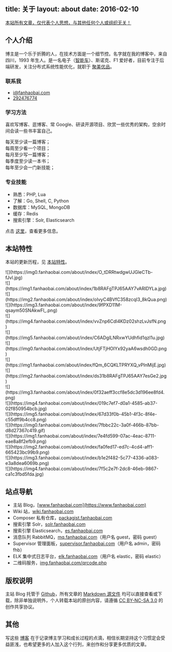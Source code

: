 title: 关于
layout: about
date: 2016-02-10
---
[本站所有文章，仅代表个人思想，与其他任何个人或组织无关！](#)

## 个人介绍

博主是一个乐于折腾的人，在技术方面是一个细节控。名字就在我的博客中，来自四川，1993 年生人。是一名电子（[智能车](https://www.fanhaobai.com/project)）、斯诺克、F1 爱好者，目前专注于后端研发，关注分布式系统性能优化，就职于 [聚美优品](http://www.jumei.com)。

### 联系我

* <i class="fa fa-envelope"></i> [i@fanhaobai.com](mailto:i@fanhaobai.com)
* <i class="fa fa-qq"></i> [292476774](#)

### 学习方法

喜欢写博客、逛博客、常 Google、研读开源项目、欣赏一些优秀的架构，空余时间会读一些书丰富自己。

<pre>
每天至少读一篇博客；
每周至少看一个项目；
每月至少写一篇博客；
每季度至少读一本书；
每年至少会一门新技能；
</pre>

### 专业技能

* 熟悉：PHP, Lua
* 了解：Go, Shell, C, Python
* 数据库：MySQL, MongoDB
* 缓存：Redis
* 搜索引擎：Solr, Elasticsearch

点击 [这里](/project/)，查看更多信息。

## 本站特性

本站的更新历程，见 [本站特性](https://www.fanhaobai.com/about-site/)。

<div class="row"><div class="col m3 s4">![](https://img0.fanhaobai.com/about/index/O_tDRRtwdgwUJGleCTb-fJvl.jpg)</div><div class="col m3 s4">![](https://img1.fanhaobai.com/about/index/1b8RAFgTPJ65AAY7vARIDYLa.jpg)</div><div class="col m3 s4">![](https://img2.fanhaobai.com/about/index/oIvyC4BVfC358zcqI3_8kQua.png)</div><div class="col m3 s4">![](https://img3.fanhaobai.com/about/index/9fPXD11M-qsaym50SNAkwFl_.png)</div><div class="col m3 s4">![](https://img4.fanhaobai.com/about/index/vvZnp6Cdl4KDz02shzLvJsfN.png)</div><div class="col m3 s4">![](https://img5.fanhaobai.com/about/index/C6ADglLNRxwYUdhfid1qzI1u.jpg)</div><div class="col m3 s4">![](https://img0.fanhaobai.com/about/index/UtjFTjHOIYx92yaA6wsdh0GD.png)</div><div class="col m3 s4">![](https://img1.fanhaobai.com/about/index/fQm_6CQKLTPRYXQ_vPInMijE.jpg)</div><div class="col m3 s4">![](https://img2.fanhaobai.com/about/index/ds31b8RAFgTPJ65AAY7esGe2.jpg)</div><div class="col m3 s4">![](https://img3.fanhaobai.com/about/index/0f32aeff3ccf8e5dc3d196ee8fd4.png)</div><div class="col m3 s4">![](https://img4.fanhaobai.com/about/index/019c7ef7-d0a1-4585-ab37-02f850954bcb.jpg)</div><div class="col m3 s4">![](https://img5.fanhaobai.com/about/index/67d33f0b-45b1-4f3c-8f4e-c55dff9b4cc8.png)</div><div class="col m3 s4">![](https://img0.fanhaobai.com/about/index/7fbbc22c-3a0f-466b-87bb-d8d27367c419.gif)</div><div class="col m3 s4">![](https://img1.fanhaobai.com/about/index/7e4fd599-07ac-4eac-8711-eae8a8f2efb9.png)</div><div class="col m3 s4">![](https://img2.fanhaobai.com/about/index/fa0fed17-ed7c-4cd4-aff1-665423bc99b9.png)</div><div class="col m3 s4">![](https://img3.fanhaobai.com/about/index/b1e2f482-5c77-4336-a083-e3a8dea6069b.png)</div><div class="col m3 s4">![](https://img4.fanhaobai.com/about/index/7f5c2e7f-2dc8-46eb-9867-ca1c3fbd5fda.jpg)</div></div>

## 站点导航

* 主站 Blog，[www.fanhaobai.com](https://www.fanhaobai.com)
* Wiki 站，[wiki.fanhaobai.com](http://wiki.fanhaobai.com)
* Composer 私有仓库，[packagist.fanhaobai.com](http://packagist.fanhaobai.com)
* 搜索引擎 Solr，[solr.fanhaobai.com](http://solr.fanhaobai.com)
* 搜索引擎 Elasticsearch，[es.fanhaobai.com](http://es.fanhaobai.com)
* 消息队列 RabbitMQ，[mq.fanhaobai.com](http://mq.fanhaobai.com)（用户名 guest，密码 guest）
* Supervisor 管理面板，[supervisor.fanhaobai.com](http://supervisor.fanhaobai.com)（用户名 admin，密码 fhb）
* ELK 集中式日志平台，[elk.fanhaobai.com](http://elk.fanhaobai.com)（用户名 elastic，密码 elastic）
* 二维码服务，[img.fanhaobai.com/qrcode.php](https://img5.fanhaobai.com/qrcode.php?url=https://www.fanhaobai.com)

## 版权说明

主站 Blog 托管于 [Github](https://github.com/fan-haobai/blog)，所有文章的 [Markdown 源文件](https://github.com/fan-haobai/blog/tree/master/_posts) 均可以直接查看或下载，除非单独说明外，个人转载本站的原创内容，请遵循 [CC BY-NC-SA 3.0](http://creativecommons.org/licenses/by-nc-sa/3.0/deed.zh) 的创作共享协议。

## 其他

写这些 [博客](https://www.fanhaobai.com/archives/) 在于记录博主学习和成长过程的点滴，相信长期坚持这个习惯定会受益匪浅，也希望更多的人加入这个行列，来创作和分享更多优质的文章。

